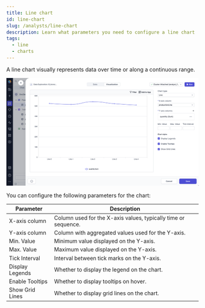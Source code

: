 ```yaml
---
title: Line chart
id: line-chart
slug: /analysts/line-chart
description: Learn what parameters you need to configure a line chart
tags:
  - line
  - charts
---
```


A line chart visually represents data over time or along a continuous range.

![LineChart](./img/line-chart.png)

You can configure the following parameters for the chart:

| Parameter       | Description                                                    |
| --------------- | -------------------------------------------------------------- |
| X-axis column   | Column used for the X-axis values, typically time or sequence. |
| Y-axis column   | Column with aggregated values used for the Y-axis.             |
| Min. Value      | Minimum value displayed on the Y-axis.                         |
| Max. Value      | Maximum value displayed on the Y-axis.                         |
| Tick Interval   | Interval between tick marks on the Y-axis.                     |
| Display Legends | Whether to display the legend on the chart.                    |
| Enable Tooltips | Whether to display tooltips on hover.                          |
| Show Grid Lines | Whether to display grid lines on the chart.                    |
